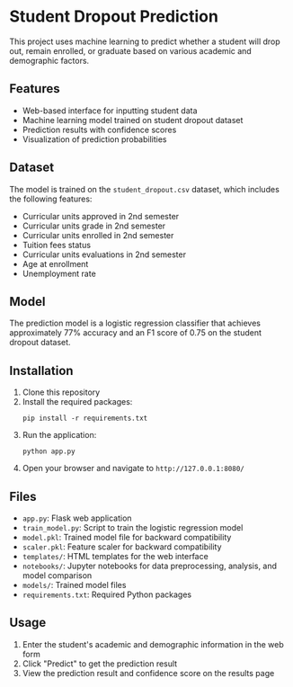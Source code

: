 # Student Dropout Prediction

This project uses machine learning to predict whether a student will drop out, remain enrolled, or graduate based on various academic and demographic factors.

## Features

- Web-based interface for inputting student data
- Machine learning model trained on student dropout dataset
- Prediction results with confidence scores
- Visualization of prediction probabilities

## Dataset

The model is trained on the `student_dropout.csv` dataset, which includes the following features:

- Curricular units approved in 2nd semester
- Curricular units grade in 2nd semester
- Curricular units enrolled in 2nd semester
- Tuition fees status
- Curricular units evaluations in 2nd semester
- Age at enrollment
- Unemployment rate

## Model

The prediction model is a logistic regression classifier that achieves approximately 77% accuracy and an F1 score of 0.75 on the student dropout dataset.

## Installation

1. Clone this repository
2. Install the required packages:
   ```
   pip install -r requirements.txt
   ```
3. Run the application:
   ```
   python app.py
   ```
4. Open your browser and navigate to `http://127.0.0.1:8080/`

## Files

- `app.py`: Flask web application
- `train_model.py`: Script to train the logistic regression model
- `model.pkl`: Trained model file for backward compatibility
- `scaler.pkl`: Feature scaler for backward compatibility
- `templates/`: HTML templates for the web interface
- `notebooks/`: Jupyter notebooks for data preprocessing, analysis, and model comparison
- `models/`: Trained model files
- `requirements.txt`: Required Python packages

## Usage

1. Enter the student's academic and demographic information in the web form
2. Click "Predict" to get the prediction result
3. View the prediction result and confidence score on the results page